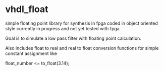 # vhdl_float
simple floating point library for synthesis in fpga coded in object oriented style
currently in progress and not yet tested with fpga

Goal is to simulate a low pass filter with floating point calculation.

Also includes float to real and real to float conversion functions for simple constant assignment like

float_number <= to_float(3.14);
